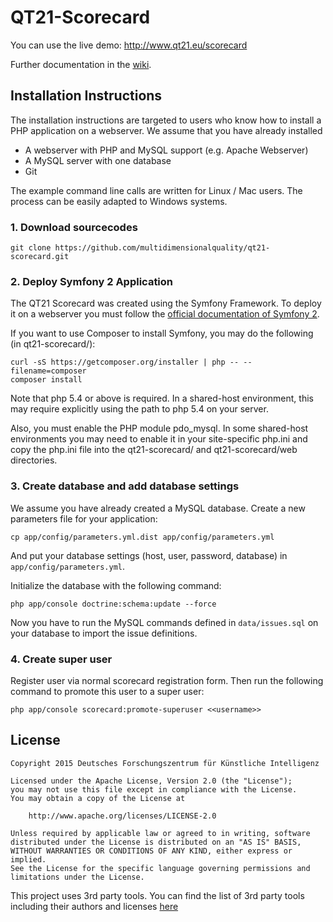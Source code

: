 # QT21-Scorecard

You can use the live demo: http://www.qt21.eu/scorecard

Further documentation in the [wiki](https://github.com/multidimensionalquality/qt21-scorecard/wiki).

## Installation Instructions

The installation instructions are targeted to users who know how to install a PHP application on a webserver. We assume that you have already installed

* A webserver with PHP and MySQL support (e.g. Apache Webserver)
* A MySQL server with one database
* Git

The example command line calls are written for Linux / Mac users. The process can be easily adapted to Windows systems.

### 1. Download sourcecodes

```
git clone https://github.com/multidimensionalquality/qt21-scorecard.git
```

### 2. Deploy Symfony 2 Application

The QT21 Scorecard was created using the Symfony Framework. To deploy it on a webserver you must follow the [official documentation of Symfony 2](http://symfony.com/doc/current/cookbook/deployment/tools.html
).

If you want to use Composer to install Symfony, you may do the following (in  qt21-scorecard/):

```
curl -sS https://getcomposer.org/installer | php -- --filename=composer
composer install
```

Note that php 5.4 or above is required. In a shared-host environment, this may require explicitly using the path to php 5.4 on your server.

Also, you must enable the PHP module pdo_mysql.  In some shared-host environments you may need to enable it in your site-specific php.ini and copy the php.ini file into the qt21-scorecard/ and qt21-scorecard/web directories.

### 3. Create database and add database settings

We assume you have already created a MySQL database. Create a new parameters file for your application:

```
cp app/config/parameters.yml.dist app/config/parameters.yml
```

And put your database settings (host, user, password, database) in `app/config/parameters.yml`.

Initialize the database with the following command:

```
php app/console doctrine:schema:update --force
```

Now you have to run the MySQL commands defined in `data/issues.sql` on your database to import the issue definitions.

### 4. Create super user

Register user via normal scorecard registration form. Then run the following command to promote this user to a super user:

```
php app/console scorecard:promote-superuser <<username>>
```


## License

```
Copyright 2015 Deutsches Forschungszentrum für Künstliche Intelligenz

Licensed under the Apache License, Version 2.0 (the "License");
you may not use this file except in compliance with the License.
You may obtain a copy of the License at

    http://www.apache.org/licenses/LICENSE-2.0

Unless required by applicable law or agreed to in writing, software
distributed under the License is distributed on an "AS IS" BASIS,
WITHOUT WARRANTIES OR CONDITIONS OF ANY KIND, either express or implied.
See the License for the specific language governing permissions and
limitations under the License.
```

This project uses 3rd party tools. You can find the list of 3rd party tools including their authors and licenses [here](https://github.com/multidimensionalquality/qt21-scorecard/blob/master/LICENSE-3RD-PARTY.txt)
